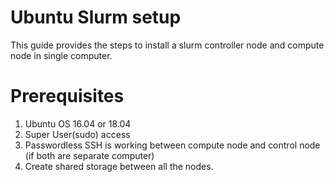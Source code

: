# Ubuntu Slurm setup

This guide provides the steps to install a slurm controller node and compute node in single computer.

# Prerequisites
1. Ubuntu OS 16.04 or 18.04
2. Super User(sudo) access
3. Passwordless SSH is working between compute node and control node (if both are separate computer)
4. Create shared storage between all the nodes.


